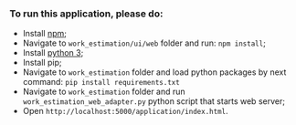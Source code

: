 ### To run this application, please do:
- Install [npm](https://www.npmjs.com/get-npm);
- Navigate to `work_estimation/ui/web` folder and run: `npm install`;
- Install [python 3](https://www.python.org/downloads/);
- Install pip;
- Navigate to `work_estimation` folder and load python packages by next command: `pip install requirements.txt`
- Navigate to `work_estimation` folder and run `work_estimation_web_adapter.py` python script that starts web server;
- Open `http://localhost:5000/application/index.html`.